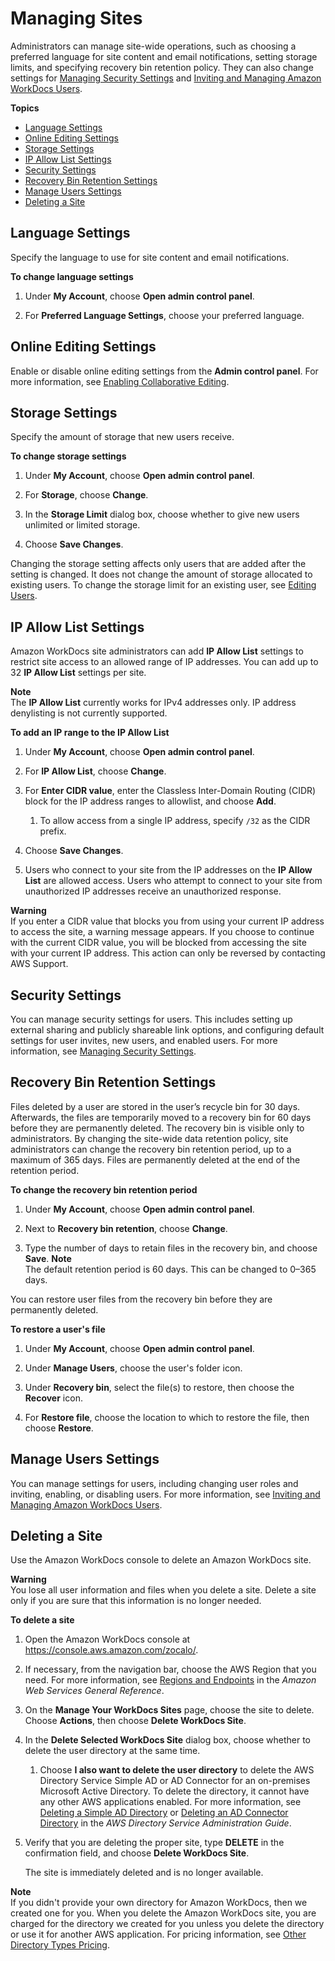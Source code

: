 # Managing Sites<a name="manage-sites"></a>

Administrators can manage site\-wide operations, such as choosing a preferred language for site content and email notifications, setting storage limits, and specifying recovery bin retention policy\. They can also change settings for [Managing Security Settings](security-settings.md) and [Inviting and Managing Amazon WorkDocs Users](users.md)\.

**Topics**
+ [Language Settings](#language-settings)
+ [Online Editing Settings](#online-editing)
+ [Storage Settings](#storage-limits)
+ [IP Allow List Settings](#ipfiltering)
+ [Security Settings](#manage-security-settings)
+ [Recovery Bin Retention Settings](#recovery-bin)
+ [Manage Users Settings](#manage-users-settings)
+ [Deleting a Site](#delete_site)

## Language Settings<a name="language-settings"></a>

Specify the language to use for site content and email notifications\.

**To change language settings**

1. Under **My Account**, choose **Open admin control panel**\.

1. For **Preferred Language Settings**, choose your preferred language\.

## Online Editing Settings<a name="online-editing"></a>

Enable or disable online editing settings from the **Admin control panel**\. For more information, see [Enabling Collaborative Editing](collab-editing.md)\.

## Storage Settings<a name="storage-limits"></a>

Specify the amount of storage that new users receive\.

**To change storage settings**

1. Under **My Account**, choose **Open admin control panel**\.

1. For **Storage**, choose **Change**\.

1. In the **Storage Limit** dialog box, choose whether to give new users unlimited or limited storage\.

1. Choose **Save Changes**\.

Changing the storage setting affects only users that are added after the setting is changed\. It does not change the amount of storage allocated to existing users\. To change the storage limit for an existing user, see [Editing Users](edit_user.md)\.

## IP Allow List Settings<a name="ipfiltering"></a>

Amazon WorkDocs site administrators can add **IP Allow List** settings to restrict site access to an allowed range of IP addresses\. You can add up to 32 **IP Allow List** settings per site\.

**Note**  
The **IP Allow List** currently works for IPv4 addresses only\. IP address denylisting is not currently supported\.

**To add an IP range to the **IP Allow List****

1. Under **My Account**, choose **Open admin control panel**\.

1. For **IP Allow List**, choose **Change**\.

1. For **Enter CIDR value**, enter the Classless Inter\-Domain Routing \(CIDR\) block for the IP address ranges to allowlist, and choose **Add**\.

   1. To allow access from a single IP address, specify `/32` as the CIDR prefix\.

1. Choose **Save Changes**\.

1. Users who connect to your site from the IP addresses on the **IP Allow List** are allowed access\. Users who attempt to connect to your site from unauthorized IP addresses receive an unauthorized response\.

**Warning**  
If you enter a CIDR value that blocks you from using your current IP address to access the site, a warning message appears\. If you choose to continue with the current CIDR value, you will be blocked from accessing the site with your current IP address\. This action can only be reversed by contacting AWS Support\.

## Security Settings<a name="manage-security-settings"></a>

You can manage security settings for users\. This includes setting up external sharing and publicly shareable link options, and configuring default settings for user invites, new users, and enabled users\. For more information, see [Managing Security Settings](security-settings.md)\.

## Recovery Bin Retention Settings<a name="recovery-bin"></a>

Files deleted by a user are stored in the user’s recycle bin for 30 days\. Afterwards, the files are temporarily moved to a recovery bin for 60 days before they are permanently deleted\. The recovery bin is visible only to administrators\. By changing the site\-wide data retention policy, site administrators can change the recovery bin retention period, up to a maximum of 365 days\. Files are permanently deleted at the end of the retention period\.

**To change the recovery bin retention period**

1. Under **My Account**, choose **Open admin control panel**\.

1. Next to **Recovery bin retention**, choose **Change**\.

1. Type the number of days to retain files in the recovery bin, and choose **Save**\.
**Note**  
The default retention period is 60 days\. This can be changed to 0–365 days\.

You can restore user files from the recovery bin before they are permanently deleted\.

**To restore a user's file**

1. Under **My Account**, choose **Open admin control panel**\.

1. Under **Manage Users**, choose the user's folder icon\.

1. Under **Recovery bin**, select the file\(s\) to restore, then choose the **Recover** icon\.

1. For **Restore file**, choose the location to which to restore the file, then choose **Restore**\.

## Manage Users Settings<a name="manage-users-settings"></a>

You can manage settings for users, including changing user roles and inviting, enabling, or disabling users\. For more information, see [Inviting and Managing Amazon WorkDocs Users](users.md)\.

## Deleting a Site<a name="delete_site"></a>

Use the Amazon WorkDocs console to delete an Amazon WorkDocs site\.

**Warning**  
You lose all user information and files when you delete a site\. Delete a site only if you are sure that this information is no longer needed\.

**To delete a site**

1. Open the Amazon WorkDocs console at [https://console\.aws\.amazon\.com/zocalo/](https://console.aws.amazon.com/zocalo/)\.

1. If necessary, from the navigation bar, choose the AWS Region that you need\. For more information, see [Regions and Endpoints](http://docs.aws.amazon.com/general/latest/gr/index.html?rande.html) in the *Amazon Web Services General Reference*\.

1. On the **Manage Your WorkDocs Sites** page, choose the site to delete\. Choose **Actions**, then choose **Delete WorkDocs Site**\.

1. In the **Delete Selected WorkDocs Site** dialog box, choose whether to delete the user directory at the same time\.

   1. Choose **I also want to delete the user directory** to delete the AWS Directory Service Simple AD or AD Connector for an on\-premises Microsoft Active Directory\. To delete the directory, it cannot have any other AWS applications enabled\. For more information, see [Deleting a Simple AD Directory](https://docs.aws.amazon.com/directoryservice/latest/admin-guide/simple_ad_delete.html) or [Deleting an AD Connector Directory](https://docs.aws.amazon.com/directoryservice/latest/admin-guide/ad_connector_delete.html) in the *AWS Directory Service Administration Guide*\.

1. Verify that you are deleting the proper site, type **DELETE** in the confirmation field, and choose **Delete WorkDocs Site**\. 

   The site is immediately deleted and is no longer available\.

**Note**  
If you didn't provide your own directory for Amazon WorkDocs, then we created one for you\. When you delete the Amazon WorkDocs site, you are charged for the directory we created for you unless you delete the directory or use it for another AWS application\. For pricing information, see [Other Directory Types Pricing](https://aws.amazon.com/directoryservice/other-directories-pricing/)\.
